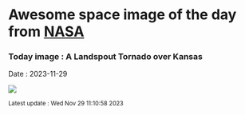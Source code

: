 
# Awesome space image of the day from [NASA](https://api.nasa.gov/)

### Today image : A Landspout Tornado over Kansas
Date : 2023-11-29

![](https://apod.nasa.gov/apod/image/2311/LowerLandspout_Hannon_960.jpg)

<small>Latest update : Wed Nov 29 11:10:58 2023</small>
        
